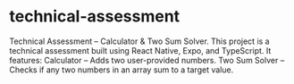 # technical-assessment
Technical Assessment – Calculator &amp; Two Sum Solver. This project is a technical assessment built using React Native, Expo, and TypeScript. It features: Calculator – Adds two user-provided numbers.  Two Sum Solver – Checks if any two numbers in an array sum to a target value.
